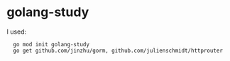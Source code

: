 # golang-study

I used:

```
  go mod init golang-study
  go get github.com/jinzhu/gorm, github.com/julienschmidt/httprouter